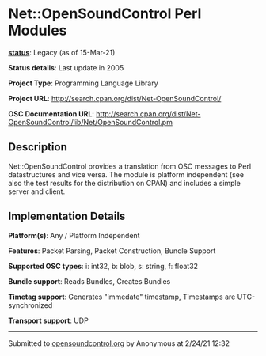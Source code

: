 # Net::OpenSoundControl Perl Modules

**[status](../implementation-status.html)**: Legacy (as of 15-Mar-21)

**Status details**: 
Last update in 2005

**Project Type**: Programming Language Library

**Project URL**: <http://search.cpan.org/dist/Net-OpenSoundControl/>

**OSC Documentation URL**: <http://search.cpan.org/dist/Net-OpenSoundControl/lib/Net/OpenSoundControl.pm>

## Description

Net::OpenSoundControl provides a translation from OSC messages to Perl datastructures and vice versa. The module is platform independent (see also the test results for the distribution on CPAN) and includes a simple server and client.

## Implementation Details

**Platform(s)**: Any / Platform Independent

**Features**: Packet Parsing, Packet Construction, Bundle Support

**Supported OSC types**: i: int32, b: blob, s: string, f: float32

**Bundle support**: Reads Bundles, Creates Bundles

**Timetag support**: Generates "immedate" timestamp, Timestamps are UTC-synchronized

**Transport support**: UDP

---
Submitted to [opensoundcontrol.org](https://opensoundcontrol.org) by Anonymous at 2/24/21 12:32
